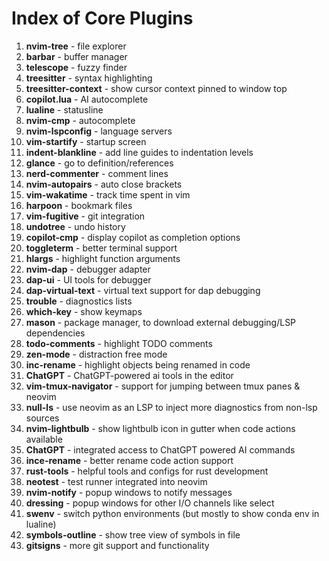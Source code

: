 # Index of Core Plugins

1. **nvim-tree** - file explorer
2. **barbar** - buffer manager
3. **telescope** - fuzzy finder
4. **treesitter** - syntax highlighting
5. **treesitter-context** - show cursor context pinned to window top
6. **copilot.lua** - AI autocomplete
7. **lualine** - statusline
8. **nvim-cmp** - autocomplete
9. **nvim-lspconfig** - language servers
10. **vim-startify** - startup screen
11. **indent-blankline** - add line guides to indentation levels
12. **glance** - go to definition/references
13. **nerd-commenter** - comment lines
15. **nvim-autopairs** - auto close brackets
16. **vim-wakatime** - track time spent in vim
17. **harpoon** - bookmark files
18. **vim-fugitive** - git integration
19. **undotree** - undo history
20. **copilot-cmp** - display copilot as completion options
21. **toggleterm** - better terminal support
22. **hlargs** - highlight function arguments
23. **nvim-dap** - debugger adapter
24. **dap-ui** - UI tools for debugger
25. **dap-virtual-text** - virtual text support for dap debugging
26. **trouble** - diagnostics lists
27. **which-key** - show keymaps
28. **mason** - package manager, to download external debugging/LSP dependencies
29. **todo-comments** - highlight TODO comments
30. **zen-mode** - distraction free mode
31. **inc-rename** - highlight objects being renamed in code
32. **ChatGPT** - ChatGPT-powered ai tools in the editor
33. **vim-tmux-navigator** - support for jumping between tmux panes & neovim
34. **null-ls** - use neovim as an LSP to inject more diagnostics from non-lsp sources
35. **nvim-lightbulb** - show lightbulb icon in gutter when code actions available
36. **ChatGPT** - integrated access to ChatGPT powered AI commands
37. **ince-rename** - better rename code action support
38. **rust-tools** - helpful tools and configs for rust development
39. **neotest** - test runner integrated into neovim
40. **nvim-notify** - popup windows to notify messages
41. **dressing** - popup windows for other I/O channels like select
42. **swenv** - switch python environments (but mostly to show conda env in lualine)
43. **symbols-outline** - show tree view of symbols in file
44. **gitsigns** - more git support and functionality

